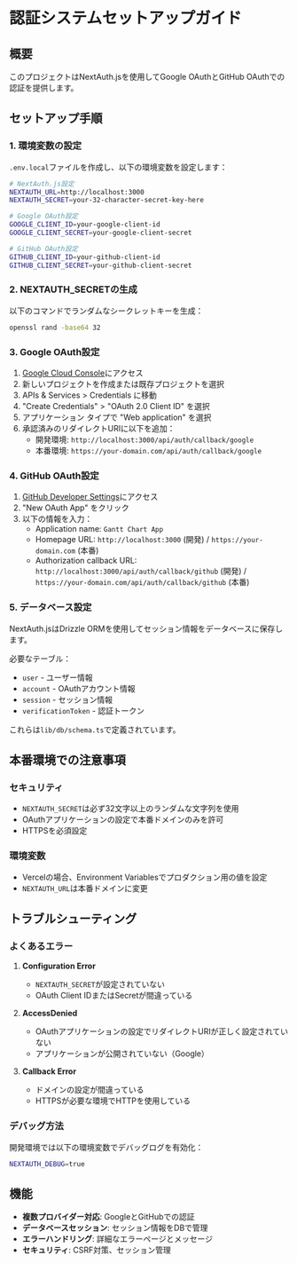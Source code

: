 # 認証システムセットアップガイド

## 概要

このプロジェクトはNextAuth.jsを使用してGoogle OAuthとGitHub OAuthでの認証を提供します。

## セットアップ手順

### 1. 環境変数の設定

`.env.local`ファイルを作成し、以下の環境変数を設定します：

```bash
# NextAuth.js設定
NEXTAUTH_URL=http://localhost:3000
NEXTAUTH_SECRET=your-32-character-secret-key-here

# Google OAuth設定
GOOGLE_CLIENT_ID=your-google-client-id
GOOGLE_CLIENT_SECRET=your-google-client-secret

# GitHub OAuth設定  
GITHUB_CLIENT_ID=your-github-client-id
GITHUB_CLIENT_SECRET=your-github-client-secret
```

### 2. NEXTAUTH_SECRETの生成

以下のコマンドでランダムなシークレットキーを生成：

```bash
openssl rand -base64 32
```

### 3. Google OAuth設定

1. [Google Cloud Console](https://console.cloud.google.com)にアクセス
2. 新しいプロジェクトを作成または既存プロジェクトを選択
3. APIs & Services > Credentials に移動
4. "Create Credentials" > "OAuth 2.0 Client ID" を選択
5. アプリケーション タイプで "Web application" を選択
6. 承認済みのリダイレクトURIに以下を追加：
   - 開発環境: `http://localhost:3000/api/auth/callback/google`
   - 本番環境: `https://your-domain.com/api/auth/callback/google`

### 4. GitHub OAuth設定

1. [GitHub Developer Settings](https://github.com/settings/developers)にアクセス
2. "New OAuth App" をクリック
3. 以下の情報を入力：
   - Application name: `Gantt Chart App`
   - Homepage URL: `http://localhost:3000` (開発) / `https://your-domain.com` (本番)
   - Authorization callback URL: `http://localhost:3000/api/auth/callback/github` (開発) / `https://your-domain.com/api/auth/callback/github` (本番)

### 5. データベース設定

NextAuth.jsはDrizzle ORMを使用してセッション情報をデータベースに保存します。

必要なテーブル：
- `user` - ユーザー情報
- `account` - OAuthアカウント情報
- `session` - セッション情報
- `verificationToken` - 認証トークン

これらは`lib/db/schema.ts`で定義されています。

## 本番環境での注意事項

### セキュリティ
- `NEXTAUTH_SECRET`は必ず32文字以上のランダムな文字列を使用
- OAuthアプリケーションの設定で本番ドメインのみを許可
- HTTPSを必須設定

### 環境変数
- Vercelの場合、Environment Variablesでプロダクション用の値を設定
- `NEXTAUTH_URL`は本番ドメインに変更

## トラブルシューティング

### よくあるエラー

1. **Configuration Error**
   - `NEXTAUTH_SECRET`が設定されていない
   - OAuth Client IDまたはSecretが間違っている

2. **AccessDenied**
   - OAuthアプリケーションの設定でリダイレクトURIが正しく設定されていない
   - アプリケーションが公開されていない（Google）

3. **Callback Error**
   - ドメインの設定が間違っている
   - HTTPSが必要な環境でHTTPを使用している

### デバッグ方法

開発環境では以下の環境変数でデバッグログを有効化：

```bash
NEXTAUTH_DEBUG=true
```

## 機能

- **複数プロバイダー対応**: GoogleとGitHubでの認証
- **データベースセッション**: セッション情報をDBで管理
- **エラーハンドリング**: 詳細なエラーページとメッセージ
- **セキュリティ**: CSRF対策、セッション管理